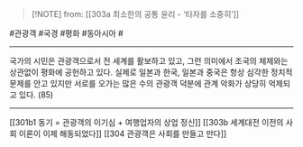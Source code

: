  > [!NOTE] from: [[303a 최소한의 공통 윤리 - ‘타자를 소중히’]]

#관광객 #국경 #평화 #동아시아 #

--- 
국가의 시민은 관광객으로서 전 세계를 활보하고 있고, 그런 의미에서 조국의 체제와는 상관없이 평화에 공헌하고 있다. 실제로 일본과 한국, 일본과 중국은 항상 심각한 정치적 문제를 안고 있지만 서로를 오가는 많은 수의 관광객 덕분에 관계 악화가 상당히 억제되고 있다. (85)



--- 
[[301b1 동기 = 관광객의 이기심 + 여행업자의 상업 정신]]
[[303b 세계대전 이전의 사회 이론이 이제 해동되었다]]
[[304 관광객은 사회를 만들고 만다]]